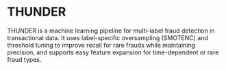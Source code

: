 # THUNDER
THUNDER is a machine learning pipeline for multi-label fraud detection in transactional data. It uses label-specific oversampling (SMOTENC) and threshold tuning to improve recall for rare frauds while maintaining precision, and supports easy feature expansion for time-dependent or rare fraud types.
